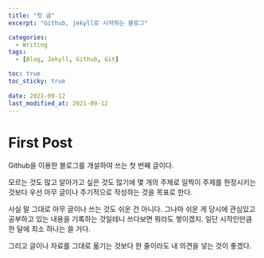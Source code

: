 ```yaml
---
title: "첫 글"
excerpt: "Github, jekyll로 시작하는 블로그"

categories:
  - Writing
tags:
  - [Blog, Jekyll, Github, Git]

toc: true
toc_sticky: true
 
date: 2021-09-12
last_modified_at: 2021-09-12
---
```


# First Post

Github을 이용한 블로그를 개설하여 쓰는 첫 번째 글이다.  

모르는 것도 많고 알아가고 싶은 것도 많기에 몇 개의 주제로 일찍이 주제를 한정시키는 것보다 우선 아무 글이나 주기적으로 작성하는 것을 목표로 한다.

사실 말 그대로 아무 글이나 쓰는 것도 쉬운 건 아니다. 그나마 쉬운 게 당시에 관심있고 공부하고 있는 내용을 기록하는 것일테니 쓰다보면 뭐라도 쌓이겠지. 일단 시작인만큼 한 달에 최소 하나는 쓸 거다.  

그리고 글이나 자료를 그대로 옮기는 것보다 한 줄이라도 내 의견을 넣는 것이 좋겠다.